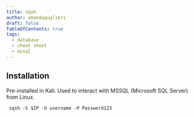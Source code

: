 ```yaml
---
title: sqsh
author: amandaguglieri
draft: false
TableOfContents: true
tags:
  - database
  - cheat sheet
  - mssql
---
```


## Installation

Pre-installed in Kali. Used to interact with MSSQL (Microsoft SQL Server) from Linux. 


```shell-session
 sqsh -S $IP -U username -P Password123
```